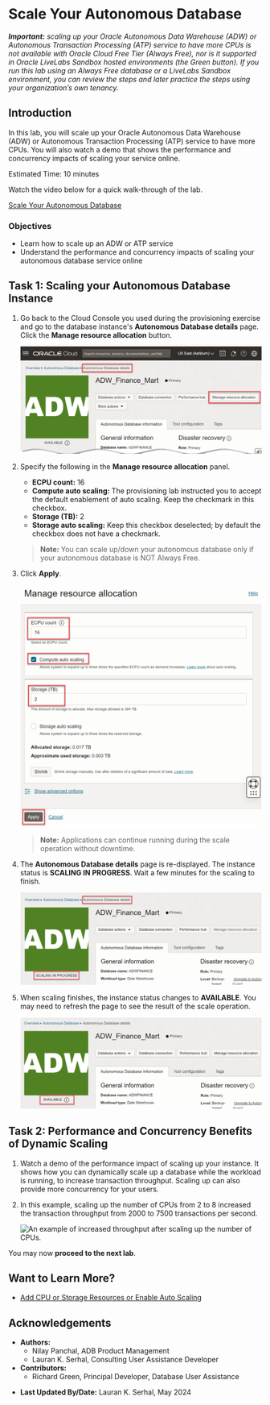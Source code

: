 # Scale Your Autonomous Database

_**Important:** scaling up your Oracle Autonomous Data Warehouse (ADW) or Autonomous Transaction Processing (ATP) service to have more CPUs is not available with Oracle Cloud Free Tier (Always Free), nor is it supported in Oracle LiveLabs Sandbox hosted environments (the Green button). If you run this lab using an Always Free database or a LiveLabs Sandbox environment, you can review the steps and later practice the steps using your organization’s own tenancy._

## Introduction

In this lab, you will scale up your Oracle Autonomous Data Warehouse (ADW) or Autonomous Transaction Processing (ATP) service to have more CPUs. You will also watch a demo that shows the performance and concurrency impacts of scaling your service online.

Estimated Time: 10 minutes

Watch the video below for a quick walk-through of the lab.

[Scale Your Autonomous Database](videohub:1_ls8fjm2p)

### Objectives

-   Learn how to scale up an ADW or ATP service
-   Understand the performance and concurrency impacts of scaling your autonomous database service online

## Task 1: Scaling your Autonomous Database Instance

1. Go back to the Cloud Console you used during the provisioning exercise and go to the database instance's **Autonomous Database details** page. Click the **Manage resource allocation** button.

    ![Click Manage resource allocation.](./images/click-manage-resource-allocation.png " ")

2. Specify the following in the **Manage resource allocation** panel.

    - **ECPU count:** 16
    - **Compute auto scaling:** The provisioning lab instructed you to accept the default enablement of auto scaling. Keep the checkmark in this checkbox.
    - **Storage (TB):** 2
    - **Storage auto scaling:** Keep this checkbox deselected; by default the checkbox does not have a checkmark.

    > **Note:** You can scale up/down your autonomous database only if your autonomous database is NOT Always Free.

3. Click **Apply**.

    ![Click Apply.](./images/click-apply-in-manage-resource-allocation-dialog.png " ")

    >**Note:** Applications can continue running during the scale operation without downtime.

4. The **Autonomous Database details** page is re-displayed. The instance status is **SCALING IN PROGRESS**. Wait a few minutes for the scaling to finish.

    ![A SCALING IN PROGRESS message appears.](./images/scaling-in-progress.png " ")

5. When scaling finishes, the instance status changes to **AVAILABLE**. You may need to refresh the page to see the result of the scale operation.

   ![A refreshed database console page with updated OCPU count and storage.](./images/the-result-of-scaling.png " ")

## Task 2: Performance and Concurrency Benefits of Dynamic Scaling

1.  Watch a demo of the performance impact of scaling up your instance. It shows how you can dynamically scale up a database while the workload is running, to increase transaction throughput. Scaling up can also provide more concurrency for your users.

    [](youtube:YgwbqurhxjM)

2.  In this example, scaling up the number of CPUs from 2 to 8 increased the transaction throughput from 2000 to 7500 transactions per second.

    ![An example of increased throughput after scaling up the number of CPUs.](./images/screenshot-of-increased-transaction-throughput.png " ")

You may now **proceed to the next lab**.

## Want to Learn More?

* [Add CPU or Storage Resources or Enable Auto Scaling](https://docs.oracle.com/en/cloud/paas/autonomous-data-warehouse-cloud/user/autonomous-add-resources.html#GUID-DA72422A-5A70-42FA-A363-AB269600D4B0)
## **Acknowledgements**

* **Authors:**
    * Nilay Panchal, ADB Product Management
    * Lauran K. Serhal, Consulting User Assistance Developer
* **Contributors:**
    * Richard Green, Principal Developer, Database User Assistance
- **Last Updated By/Date:** Lauran K. Serhal, May 2024
